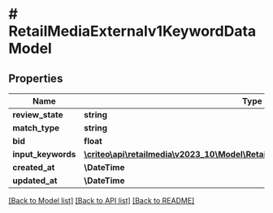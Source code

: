 # # RetailMediaExternalv1KeywordDataModel

## Properties

Name | Type | Description | Notes
------------ | ------------- | ------------- | -------------
**review_state** | **string** |  | [optional]
**match_type** | **string** |  | [optional]
**bid** | **float** |  | [optional]
**input_keywords** | [**\criteo\api\retailmedia\v2023_10\Model\RetailMediaExternalv1InputKeywordsModel**](RetailMediaExternalv1InputKeywordsModel.md) |  | [optional]
**created_at** | **\DateTime** |  | [optional]
**updated_at** | **\DateTime** |  | [optional]

[[Back to Model list]](../../README.md#models) [[Back to API list]](../../README.md#endpoints) [[Back to README]](../../README.md)
